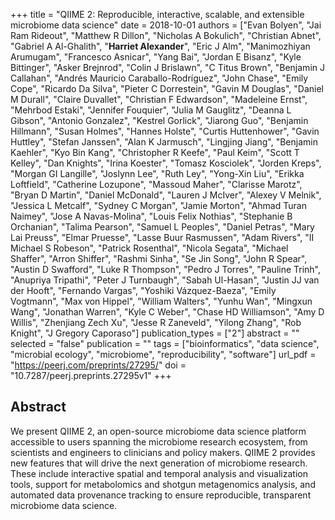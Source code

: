 +++
title = "QIIME 2: Reproducible, interactive, scalable, and extensible microbiome data science"
date = 2018-10-01
authors = ["Evan Bolyen", "Jai Ram Rideout", "Matthew R Dillon", "Nicholas A Bokulich", "Christian Abnet", "Gabriel A Al-Ghalith", "**Harriet Alexander**", "Eric J Alm", "Manimozhiyan Arumugam", "Francesco Asnicar", "Yang Bai", "Jordan E Bisanz", "Kyle Bittinger", "Asker Brejnrod", "Colin J Brislawn", "C Titus Brown", "Benjamin J Callahan", "Andrés Mauricio Caraballo-Rodríguez", "John Chase", "Emily Cope", "Ricardo Da Silva", "Pieter C Dorrestein", "Gavin M Douglas", "Daniel M Durall", "Claire Duvallet", "Christian F Edwardson", "Madeleine Ernst", "Mehrbod Estaki", "Jennifer Fouquier", "Julia M Gauglitz", "Deanna L Gibson", "Antonio Gonzalez", "Kestrel Gorlick", "Jiarong Guo", "Benjamin Hillmann", "Susan Holmes", "Hannes Holste", "Curtis Huttenhower", "Gavin Huttley", "Stefan Janssen", "Alan K Jarmusch", "Lingjing Jiang", "Benjamin Kaehler", "Kyo Bin Kang", "Christopher R Keefe", "Paul Keim", "Scott T Kelley", "Dan Knights", "Irina Koester", "Tomasz Kosciolek", "Jorden Kreps", "Morgan GI Langille", "Joslynn Lee", "Ruth Ley", "Yong-Xin Liu", "Erikka Loftfield", "Catherine Lozupone", "Massoud Maher", "Clarisse Marotz", "Bryan D Martin", "Daniel McDonald", "Lauren J McIver", "Alexey V Melnik", "Jessica L Metcalf", "Sydney C Morgan", "Jamie Morton", "Ahmad Turan Naimey", "Jose A Navas-Molina", "Louis Felix Nothias", "Stephanie B Orchanian", "Talima Pearson", "Samuel L Peoples", "Daniel Petras", "Mary Lai Preuss", "Elmar Pruesse", "Lasse Buur Rasmussen", "Adam Rivers", "II Michael S Robeson", "Patrick Rosenthal", "Nicola Segata", "Michael Shaffer", "Arron Shiffer", "Rashmi Sinha", "Se Jin Song", "John R Spear", "Austin D Swafford", "Luke R Thompson", "Pedro J Torres", "Pauline Trinh", "Anupriya Tripathi", "Peter J Turnbaugh", "Sabah Ul-Hasan", "Justin JJ van der Hooft", "Fernando Vargas", "Yoshiki Vázquez-Baeza", "Emily Vogtmann", "Max von Hippel", "William Walters", "Yunhu Wan", "Mingxun Wang", "Jonathan Warren", "Kyle C Weber", "Chase HD Williamson", "Amy D Willis", "Zhenjiang Zech Xu", "Jesse R Zaneveld", "Yilong Zhang", "Rob Knight", "J Gregory Caporaso"]
publication_types = ["2"]
abstract = ""
selected = "false"
publication = ""
tags = ["bioinformatics", "data science", "microbial ecology", "microbiome", "reproducibility", "software"]
url_pdf = "https://peerj.com/preprints/27295/"
doi = "10.7287/peerj.preprints.27295v1"
+++
## Abstract
We present QIIME 2, an open-source microbiome data science platform accessible to users spanning the microbiome research ecosystem, from scientists and engineers to clinicians and policy makers. QIIME 2 provides new features that will drive the next generation of microbiome research. These include interactive spatial and temporal analysis and visualization tools, support for metabolomics and shotgun metagenomics analysis, and automated data provenance tracking to ensure reproducible, transparent microbiome data science.
